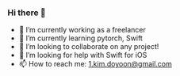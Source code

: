 ### Hi there 👋

<!--
**Do-yoon/Do-yoon** is a ✨ _special_ ✨ repository because its `README.md` (this file) appears on your GitHub profile.

Here are some ideas to get you started:
-->

- 🔭 I’m currently working as a freelancer
- 🌱 I’m currently learning pytorch, Swift
- 👯 I’m looking to collaborate on any project!
- 🤔 I’m looking for help with Swift for iOS
- 📫 How to reach me: 1.kim.doyoon@gmail.com

